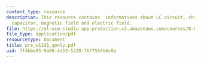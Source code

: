 ```yaml
---
content_type: resource
description: This resource contains  informations about LC circuit, charge on the
  capacitor, magnetic field and electric field.
file: https://ol-ocw-studio-app-production.s3.amazonaws.com/courses/8-02-physics-ii-electricity-and-magnetism-spring-2007/7f4bbe959a084d535328767755fb6c0a_prs_w11d1_qonly.pdf
file_type: application/pdf
resourcetype: Document
title: prs_w11d1_qonly.pdf
uid: 7f4bbe95-9a08-4d53-5328-767755fb6c0a
---
```

